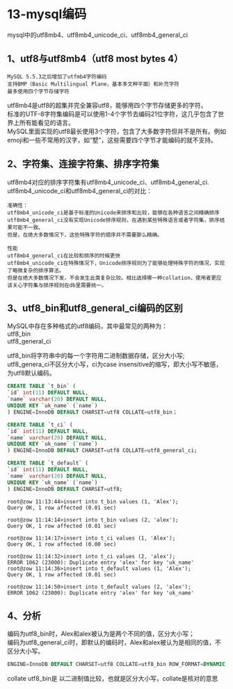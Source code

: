 # 13-mysql编码

mysql中的utf8mb4、utf8mb4_unicode_ci、utf8mb4_general_ci

## 1、utf8与utf8mb4（utf8 most bytes 4）
```
MySQL 5.5.3之后增加了utfmb4字符编码
支持BMP（Basic Multilingual Plane，基本多文种平面）和补充字符
最多使用四个字节存储字符
```
utf8mb4是utf8的超集并完全兼容utf8，能够用四个字节存储更多的字符。   
标准的UTF-8字符集编码是可以使用1-4个字节去编码21位字符，这几乎包含了世界上所有能看见的语言。   
MySQL里面实现的utf8最长使用3个字符，包含了大多数字符但并不是所有。例如emoji和一些不常用的汉字，如“墅”，这些需要四个字节才能编码的就不支持。   

## 2、字符集、连接字符集、排序字符集
utf8mb4对应的排序字符集有utf8mb4_unicode_ci、utf8mb4_general_ci.   
utf8mb4_unicode_ci和utf8mb4_general_ci的对比：   
```
准确性：
utf8mb4_unicode_ci是基于标准的Unicode来排序和比较，能够在各种语言之间精确排序
utf8mb4_general_ci没有实现Unicode排序规则，在遇到某些特殊语言或者字符集，排序结果可能不一致。
但是，在绝大多数情况下，这些特殊字符的顺序并不需要那么精确。

性能
utf8mb4_general_ci在比较和排序的时候更快
utf8mb4_unicode_ci在特殊情况下，Unicode排序规则为了能够处理特殊字符的情况，实现了略微复杂的排序算法。
但是在绝大多数情况下发，不会发生此类复杂比较。相比选择哪一种collation，使用者更应该关心字符集与排序规则在db里需要统一。
```

## 3、utf8_bin和utf8_general_ci编码的区别
MySQL中存在多种格式的utf8编码，其中最常见的两种为：   
utf8_bin  
utf8_general_ci  

utf8_bin将字符串中的每一个字符用二进制数据存储，区分大小写;   
utf8_genera_ci不区分大小写，ci为case insensitive的缩写，即大小写不敏感，为utf8默认编码。    
```sql
CREATE TABLE `t_bin` (
`id` int(11) DEFAULT NULL,
`name` varchar(20) DEFAULT NULL,
UNIQUE KEY `uk_name` (`name`)
) ENGINE=InnoDB DEFAULT CHARSET=utf8 COLLATE=utf8_bin；

CREATE TABLE `t_ci` (
`id` int(11) DEFAULT NULL,
`name` varchar(20) DEFAULT NULL,
UNIQUE KEY `uk_name` (`name`)
) ENGINE=InnoDB DEFAULT CHARSET=utf8 COLLATE=utf8_general_ci;

CREATE TABLE `t_default` (
`id` int(11) DEFAULT NULL,
`name` varchar(20) DEFAULT NULL,
UNIQUE KEY `uk_name` (`name`)
) ENGINE=InnoDB DEFAULT CHARSET=utf8;
```

```
root@zow 11:13:44>insert into t_bin values (1, 'Alex');
Query OK, 1 row affected (0.01 sec)

root@zow 11:14:14>insert into t_bin values (2, 'alex');
Query OK, 1 row affected (0.01 sec)

root@zow 11:14:17>insert into t_ci values (1, 'Alex');
Query OK, 1 row affected (0.00 sec)

root@zow 11:14:32>insert into t_ci values (2, 'alex');
ERROR 1062 (23000): Duplicate entry 'alex' for key 'uk_name'
root@zow 11:14:36>insert into t_default values (1, 'Alex');
Query OK, 1 row affected (0.01 sec)

root@zow 11:14:50>insert into t_default values (2, 'alex');
ERROR 1062 (23000): Duplicate entry 'alex' for key 'uk_name'
```

## 4、分析   
编码为utf8_bin时，Alex和alex被认为是两个不同的值，区分大小写；   
编码为utf8_general_ci时，即默认的编码时，Alex和alex被认为是相同的值，不区分大小写。   
```sql
ENGINE=InnoDB DEFAULT CHARSET=utf8 COLLATE=utf8_bin ROW_FORMAT=DYNAMIC COMMENT='退库单';
```
collate utf8_bin是 以二进制值比较，也就是区分大小写，collate是核对的意思

